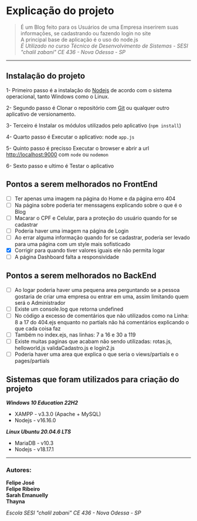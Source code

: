# Explicação do projeto
>É um Blog feito para os Usuários de uma Empresa inserirem suas informações, se cadastrando ou fazendo login no site <br/>
>A principal base de aplicação é o uso do node.js <br/>
>_É Utilizado no curso Técnico de Desenvolvimento de Sistemas - SESI "chalil zabani" CE 436 - Nova Odessa - SP_  
---  
## Instalação do projeto
1- Primeiro passo é a instalação do [Nodejs](https://nodejs.org/en/download) de acordo com o sistema operacional, tanto Windows como o Linux.

2- Segundo passo é Clonar o repositório com [Git](https://www.notion.so/Anota-es-do-Senai-f35c51c354d542a49738fb58edc55bd1#1e53661cdaa180a09c73f5fd2a979b4d) ou qualquer outro aplicativo de versionamento.

3- Terceiro é Instalar os módulos utilizados pelo aplicativo (```npm install```)  

4- Quarto passo é Executar o aplicativo: node  ```app.js```

5- Quinto passo é precisso Executar o browser e abrir a url [http://localhost:9000](http://localhost:9000) com ```node``` ou ```nodemon```

6- Sexto passo e ultimo é Testar o aplicativo

## Pontos a serem melhorados no FrontEnd
- [ ] Ter apenas uma imagem na página do Home e da página erro 404
- [ ] Na página sobre poderia ter menssagens explicando sobre o que é o Blog
- [ ] Macarar o CPF e Celular, para a proteção do usuário quando for se cadastrar
- [ ] Poderia haver uma imagem na página de Login
- [ ] Ao errar alguma informação quando for se cadastrar, poderia ser levado para uma página com um style mais sofisticado
- [x] Corrigir para quando tiver valores iguais ele não permita logar
- [ ] A página Dashboard falta a responsividade

## Pontos a serem melhorados no BackEnd
- [ ] Ao logar poderia haver uma pequena area perguntando se a pessoa gostaria de criar uma empresa ou entrar em uma, assim limitando quem será o Administrador
- [ ] Existe um console.log que retorna undefined
- [ ] No código a excesso de comentários que não utilizados como na Linha: 8 a 17 do 404.ejs enquanto no partials não há comentários explicando o que cada coisa faz
- [ ] Também no index.ejs, nas linhas: 7 a 16 e 30 a 119
- [ ] Existe muitas paginas que acabam não sendo utilizadas: rotas.js, helloworld.js validaCadastro.js e login2.js
- [ ] Poderia haver uma area que explica o que seria o views/partials e o pages/partials

## Sistemas que foram utilizados para criação do projeto
***Windows 10 Education 22H2***  
- XAMPP - v3.3.0 (Apache + MySQL)  
- Nodejs - v16.16.0  

***Linux Ubuntu 20.04.6 LTS***  
- MariaDB - v10.3  
- Nodejs - v18.17.1  
---
### Autores:
**Felipe José**<br> **Felipe Ribeiro**<br> **Sarah Emanuelly**<br> **Thayna** 

_Escola SESI "chalil zabani" CE 436 - Nova Odessa - SP_   

